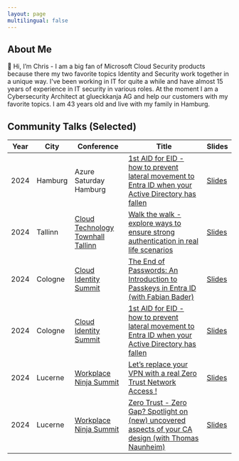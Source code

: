 ```yaml
---
layout: page
multilingual: false
---
```


## About Me

👋 Hi, I’m Chris - I am a big fan of Microsoft Cloud Security products because there my two favorite topics Identity and Security work together in a unique way. I've been working in IT for quite a while and have almost 15 years of experience in IT security in various roles. At the moment I am a Cybersecurity Architect at glueckkanja AG and help our customers with my favorite topics. I am 43 years old and live with my family in Hamburg.

## Community Talks (Selected)
|Year         |City        |Conference  | Title      |Slides      |
| ----------- |----------- |----------- |----------- |----------- |
|2024|Hamburg|Azure Saturday Hamburg|[1st AID for EID - how to prevent lateral movement to Entra ID when your Active Directory has fallen](https://sessionize.com/s/ChrisBrumm/1st-aid-for-eid-how-to-prevent-lateral-movement-to/84065)|[Slides](https://github.com/crmhh/meetups/blob/main/Azure%20Saturday%20Hamburg%202024%20-%201st%20AID%20for%20EID.pdf)|
|2024|Tallinn|[Cloud Technology Townhall Tallinn](https://cloudtechtallinn.com/)|[Walk the walk - explore ways to ensure strong authentication in real life scenarios](https://sessionize.com/s/ChrisBrumm/walk-the-walk-explore-ways-to-ensure-strong-authen/69436)|[Slides](https://github.com/crmhh/meetups/blob/main/CTTT%202024%20-%20Walk%20the%20walk%20-%20explore%20ways%20to%20ensure%20strong%20authentication%20in%20real%20life%20scenarios.pdf)|
|2024|Cologne|[Cloud Identity Summit](https://www.identitysummit.cloud/agenda-2024/)|[The End of Passwords: An Introduction to Passkeys in Entra ID (with Fabian Bader)](https://sessionize.com/s/ChrisBrumm/the-end-of-passwords-an-introduction-to-passkeys-i/92267)|[Slides](https://github.com/crmhh/meetups/blob/main/Cloud%20Identity%20Summit%2024%20-%20The%20End%20of%20Passwords.pdf)|
|2024|Cologne|[Cloud Identity Summit](https://www.identitysummit.cloud/agenda-2024/)|[1st AID for EID - how to prevent lateral movement to Entra ID when your Active Directory has fallen](https://sessionize.com/s/ChrisBrumm/1st-aid-for-eid-how-to-prevent-lateral-movement-to/84065)|[Slides](https://github.com/crmhh/meetups/blob/main/Cloud%20Identity%20Summit%2024%20-%201st%20AID%20for%20EID.pdf)|
|2024|Lucerne|[Workplace Ninja Summit](https://www.wpninjas.ch/events/workplace-ninja-summit-2024/)|[Let’s replace your VPN with a real Zero Trust Network Access !](https://sessionize.com/s/ChrisBrumm/lets-replace-your-vpn-with-a-real-zero-trust-netwo/91433)|[Slides](https://github.com/crmhh/meetups/blob/main/WPNinja24%20-%20Lets%20replace%20your%20VPN%20with%20a%20real%20Zero%20Trust%20Network%20Access.pdf)|
|2024|Lucerne|[Workplace Ninja Summit](https://www.wpninjas.ch/events/workplace-ninja-summit-2024/)|[Zero Trust - Zero Gap? Spotlight on (new) uncovered aspects of your CA design (with Thomas Naunheim)](https://sessionize.com/s/ChrisBrumm/zero-trust-zero-gap-spotlight-on-new-uncovered-asp/106142)|[Slides](https://github.com/crmhh/meetups/blob/main/WPNinja24%20-%20Zero%20Trust%20-%20Zero%20Gap.pdf)|
